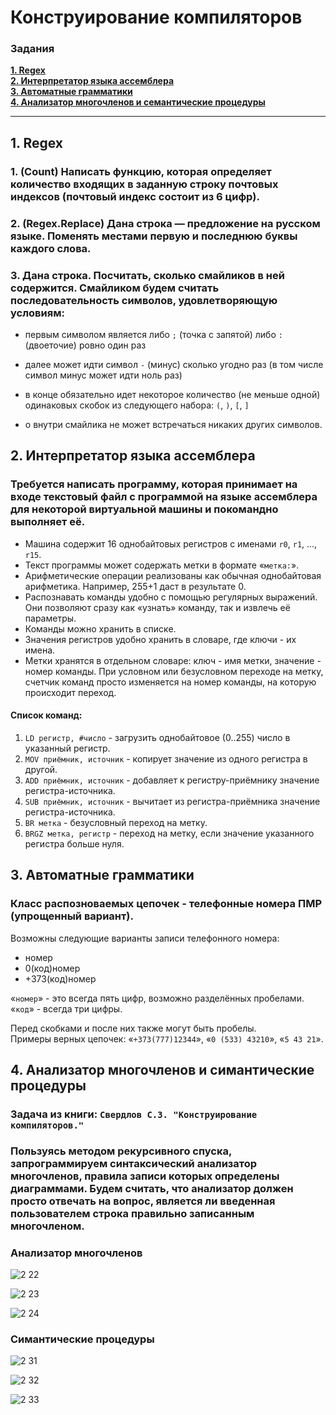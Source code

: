 Конструирование компиляторов
======

### Задания

**[1. Regex](#1-regex)**<br>
**[2. Интерпретатор языка ассемблера](#2-интерпретатор-языка-ассемблера)**<br>
**[3. Автоматные грамматики](#3-автоматные-грамматики)**<br>
**[4. Анализатор многочленов и семантические процедуры](#4-анализатор-многочленов-и-симантические-процедуры)**<br>

***

## 1. Regex

### 1. (Count) Написать функцию, которая определяет количество входящих в заданную строку почтовых индексов (почтовый индекс состоит из 6 цифр).

### 2. (Regex.Replace) Дана строка — предложение на русском языке. Поменять местами первую и последнюю буквы каждого слова.

### 3. Дана строка. Посчитать, сколько смайликов в ней содержится. Смайликом будем считать последовательность символов, удовлетворяющую условиям:  
  - первым символом является либо `;` (точка с запятой) либо `:` (двоеточие) ровно один раз
  - далее может идти символ `-` (минус) сколько угодно раз (в том числе символ минус может идти ноль раз)
  - в конце обязательно идет некоторое количество (не меньше одной) одинаковых скобок из следующего набора: `(`, `)`, `[`, `]`

  - o	внутри смайлика не может встречаться никаких других символов.

## 2. Интерпретатор языка ассемблера

### Требуется написать программу, которая принимает на входе текстовый файл с программой на языке ассемблера для некоторой виртуальной машины и покомандно выполняет её.

  * Машина содержит 16 однобайтовых регистров с именами `r0`, `r1`, ..., `r15`.
  * Текст программы может содержать метки в формате «`метка:`».
  * Арифметические операции реализованы как обычная однобайтовая арифметика. Например, 255+1 даст в результате 0.  
  * Распознавать команды удобно с помощью регулярных выражений. Они позволяют сразу как «узнать» команду, так и извлечь её параметры.  
  * Команды можно хранить в списке.  
  * Значения регистров удобно хранить в словаре, где ключи - их имена.  
  * Метки хранятся в отдельном словаре: ключ - имя метки, значение - номер команды. При условном или безусловном переходе на метку, счетчик команд просто изменяется на номер команды, на которую происходит переход.
  
#### Список команд:

  1. `LD регистр, #число` - загрузить однобайтовое (0..255) число в указанный регистр.
  2. `MOV приёмник, источник` - копирует значение из одного регистра в другой.
  3. `ADD приёмник, источник` - добавляет к регистру-приёмнику значение регистра-источника.
  4. `SUB приёмник, источник` - вычитает из регистра-приёмника значение регистра-источника.
  5. `BR метка` - безусловный переход на метку.
  6. `BRGZ метка, регистр` - переход на метку, если значение указанного регистра больше нуля.
  
  ## 3. Автоматные грамматики
  
  ### Класс распозноваемых цепочек - телефонные номера ПМР (упрощенный вариант).
  
  Возможны следующие варианты записи телефонного номера:
  * номер
  * 0(код)номер
  * +373(код)номер

«`номер`» - это всегда пять цифр, возможно разделённых пробелами.  
«`код`» - всегда три цифры.

Перед скобками и после них также могут быть пробелы.  
Примеры верных цепочек: «`+373(777)12344`», «`0 (533) 43210`», «`5 43 21`».

## 4. Анализатор многочленов и симантические процедуры

### Задача из книги: `Свердлов С.З. "Конструирование компиляторов."`

### Пользуясь методом рекурсивного спуска, запрограммируем синтаксический анализатор многочленов, правила записи которых определены диаграммами. Будем считать, что анализатор должен просто отвечать на вопрос, является ли введенная пользователем строка правильно записанным многочленом.

### Анализатор многочленов

![2 22](https://user-images.githubusercontent.com/70848654/114620381-d44ba500-9cab-11eb-8705-f3bbb59cfcbf.png)

![2 23](https://user-images.githubusercontent.com/70848654/114620384-d4e43b80-9cab-11eb-8c1d-5ed2808a5157.png)

![2 24](https://user-images.githubusercontent.com/70848654/114620385-d4e43b80-9cab-11eb-9897-b43f1b68b760.png)

### Cимантические процедуры

![2 31](https://user-images.githubusercontent.com/70848654/114911923-b7d07980-9e1f-11eb-90a7-246c35022650.png)

![2 32](https://user-images.githubusercontent.com/70848654/114911928-b8691000-9e1f-11eb-8859-00d032473135.png)

![2 33](https://user-images.githubusercontent.com/70848654/114912502-59f06180-9e20-11eb-9220-53219f152bc2.png)
